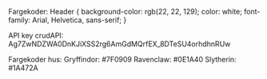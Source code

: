 Fargekoder:
Header {
 background-color: rgb(22, 22, 129);
    color: white;
    font-family: Arial, Helvetica, sans-serif;
}


API key crudAPI: Ag7ZwNDZWA0DnKJiXSS2rg6AmGdMQrfEX_8DTeSU4orhdhnRUw


Fargekoder hus:
Gryffindor: #7F0909
Ravenclaw: #0E1A40
Slytherin: #1A472A